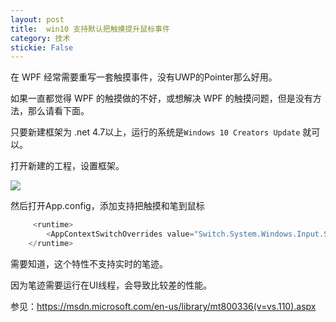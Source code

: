 ```yaml
---
layout: post
title:  win10 支持默认把触摸提升鼠标事件 
category: 技术 
stickie: False
---
```


在 WPF 经常需要重写一套触摸事件，没有UWP的Pointer那么好用。

如果一直都觉得 WPF 的触摸做的不好，或想解决 WPF 的触摸问题，但是没有方法，那么请看下面。

<!--more-->

只要新建框架为 .net 4.7以上，运行的系统是`Windows 10 Creators Update` 就可以。

打开新建的工程，设置框架。

![](http://7xqpl8.com1.z0.glb.clouddn.com/AwCCAwMAItoFADbzBgABAAQArj4BAGZDAgBo6AkA6Nk%3D%2F2017417165611.jpg)

然后打开App.config，添加支持把触摸和笔到鼠标


```csharp
     <runtime>
        <AppContextSwitchOverrides value="Switch.System.Windows.Input.Stylus.EnablePointerSupport=true"/>
    </runtime>
```
需要知道，这个特性不支持实时的笔迹。

因为笔迹需要运行在UI线程，会导致比较差的性能。

参见：https://msdn.microsoft.com/en-us/library/mt800336(v=vs.110).aspx
